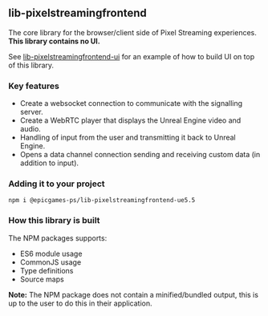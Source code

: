 ## lib-pixelstreamingfrontend

The core library for the browser/client side of Pixel Streaming experiences. **This library contains no UI.**

See [lib-pixelstreamingfrontend-ui](/Frontend/implementations/typescript) for an example of how to build UI on top of this library.

### Key features
- Create a websocket connection to communicate with the signalling server.
- Create a WebRTC player that displays the Unreal Engine video and audio.
- Handling of input from the user and transmitting it back to Unreal Engine.
- Opens a data channel connection sending and receiving custom data (in addition to input).

### Adding it to your project
`npm i @epicgames-ps/lib-pixelstreamingfrontend-ue5.5`

### How this library is built
The NPM packages supports:
- ES6 module usage
- CommonJS usage
- Type definitions
- Source maps

**Note:** The NPM package does not contain a minified/bundled output, this is up to the user to do this in their application.